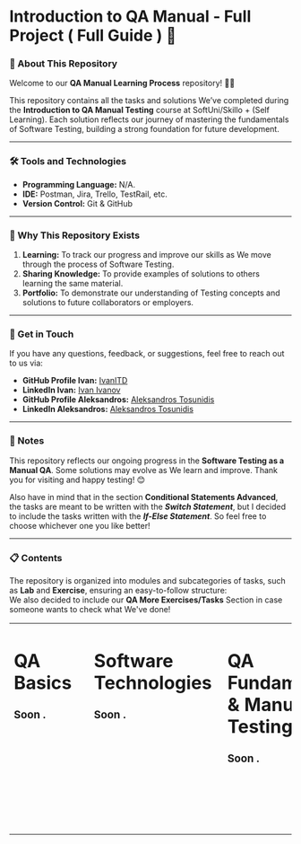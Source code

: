 <h1> <a>Introduction to QA Manual - Full Project ( Full Guide ) 🚀</a></h1>
<h3>📖 About This Repository</h3>
<p>Welcome to our <b>QA Manual Learning Process</b> repository! 👨‍💻</p>
<p>This repository contains all the tasks and solutions We’ve completed during the <b>Introduction to QA Manual Testing</b> course at SoftUni/Skillo + (Self Learning). Each solution reflects our journey of mastering the fundamentals of Software Testing, building a strong foundation for future development.</p>
<hr>
<h3>🛠️ Tools and Technologies</h3>
<ul>
	<li><b>Programming Language:</b> N/A.</li>
	<li><b>IDE:</b> Postman, Jira, Trello, TestRail, etc.</li>
	<li><b>Version Control:</b> Git & GitHub</li>
</ul>
<hr>
<h3>🤔 Why This Repository Exists</h3>
<ol>
	<li><b>Learning:</b> To track our progress and improve our skills as We move through the process of Software Testing.</li>
	<li><b>Sharing Knowledge:</b> To provide examples of solutions to others learning the same material.</li>
	<li><b>Portfolio:</b> To demonstrate our understanding of Testing concepts and solutions to future collaborators or employers.</li>
</ol>
<hr> 
<h3>🌟 Get in Touch</h3>
<p>If you have any questions, feedback, or suggestions, feel free to reach out to us via:</p>
<ul>
	<li><b>GitHub Profile Ivan:</b> <a href="https://github.com/IvanITD" class="button">IvanITD</a></li>
	<li><b>LinkedIn Ivan:</b> <a href="https://www.linkedin.com/in/ivanivanovofficial" class="button">Ivan Ivanov</a></li>
  <li><b>GitHub Profile Aleksandros:</b> <a href="https://github.com/aleksandrostosunidis" class="button">Aleksandros Tosunidis</a></li>
	<li><b>LinkedIn Aleksandros:</b> <a href="https://www.linkedin.com/in/aleksandros-tosunidis/" class="button">Aleksandros Tosunidis</a></li>
</ul>
<hr>
<h3>📢 Notes</h3>
<p>This repository reflects our ongoing progress in the <b>Software Testing as a Manual QA</b>. Some solutions may evolve as We learn and improve. Thank you for visiting and happy testing! 😊</p>
<p> Also have in mind that in the section <b>Conditional Statements Advanced</b>, the tasks are meant to be written with the <b><i>Switch Statement</i></b>, but I decided to include the tasks written with the <b><i>If-Else Statement</i></b>.
So feel free to choose whichever one you like better!</p>
<hr>
<h3>📋 Contents</h3>
<p>The repository is organized into modules and subcategories of tasks, such as <b>Lab</b> and <b>Exercise</b>, ensuring an easy-to-follow structure:<br>We also decided to include our <strong>QA More Exercises/Tasks</strong> Section in case someone wants to check what We've done!</p>
<!-- This is where the right side of the content starts-->
<!-- C# Basics -->
<table>
<tr>
<!--Left Side Content-->
<td style="vertical-align: top; padding-right: 20px;">
<h1>QA Basics</h1>
<h3>Soon .</h3>

  <!--This is where the left side starts-->
  <!--PB More Exercises-->
<td style="vertical-align: top; padding-left: 20px;">
<h1>Software Technologies</h1>
  <h3>Soon .</h3>

  <!--Left Side Content-->
  <td style="vertical-align: top; padding-left: 20px;">
  <h1>QA Fundamentals & Manual Testing</h1>
  <h3>Soon .</h3>
  
<!--This part of the code is like this because GitHub, can't represent the table properly. The idea is to make the PB-More Exercises look somehow aligned with the C# Basics section.-->
<br>
<br>
<br>
<br>
<br>
  </td>
  </tr>
</table>

